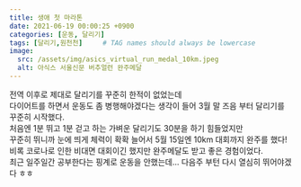 ```yaml
---
title: 생애 첫 마라톤
date: 2021-06-19 00:00:25 +0900
categories: [운동, 달리기]
tags: [달리기,원천천]     # TAG names should always be lowercase
image:
  src: /assets/img/asics_virtual_run_medal_10km.jpeg
  alt: 아식스 서울신문 버추얼런 완주메달
---
```

전역 이후로 제대로 달리기를 꾸준히 한적이 없었는데  
다이어트를 하면서 운동도 좀 병행해야겠다는 생각이 들어 3월 말 즈음 부터 달리기를 꾸준히 시작했다.  
처음엔 1분 뛰고 1분 걷고 하는 가벼운 달리기도 30분을 하기 힘들었지만  
꾸준히 뛰니까 눈에 띄게 체력이 확확 늘어서 5월 15일엔 10km 대회까지 완주를 했다!  
비록 코로나로 인한 비대면 대회이긴 했지만 완주메달도 받고 좋은 경험이었다.  
최근 일주일간 공부한다는 핑계로 운동을 안했는데... 다음주 부턴 다시 열심히 뛰어야겠다 ㅎㅎ  
